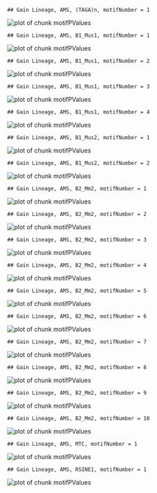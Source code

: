 

```
## Gain Lineage, AMS, (TAGA)n, motifNumber = 1
```

![plot of chunk motifPValues](figure/motifPValues-1.png)

```
## Gain Lineage, AMS, B1_Mus1, motifNumber = 1
```

![plot of chunk motifPValues](figure/motifPValues-2.png)

```
## Gain Lineage, AMS, B1_Mus1, motifNumber = 2
```

![plot of chunk motifPValues](figure/motifPValues-3.png)

```
## Gain Lineage, AMS, B1_Mus1, motifNumber = 3
```

![plot of chunk motifPValues](figure/motifPValues-4.png)

```
## Gain Lineage, AMS, B1_Mus1, motifNumber = 4
```

![plot of chunk motifPValues](figure/motifPValues-5.png)

```
## Gain Lineage, AMS, B1_Mus2, motifNumber = 1
```

![plot of chunk motifPValues](figure/motifPValues-6.png)

```
## Gain Lineage, AMS, B1_Mus2, motifNumber = 2
```

![plot of chunk motifPValues](figure/motifPValues-7.png)

```
## Gain Lineage, AMS, B2_Mm2, motifNumber = 1
```

![plot of chunk motifPValues](figure/motifPValues-8.png)

```
## Gain Lineage, AMS, B2_Mm2, motifNumber = 2
```

![plot of chunk motifPValues](figure/motifPValues-9.png)

```
## Gain Lineage, AMS, B2_Mm2, motifNumber = 3
```

![plot of chunk motifPValues](figure/motifPValues-10.png)

```
## Gain Lineage, AMS, B2_Mm2, motifNumber = 4
```

![plot of chunk motifPValues](figure/motifPValues-11.png)

```
## Gain Lineage, AMS, B2_Mm2, motifNumber = 5
```

![plot of chunk motifPValues](figure/motifPValues-12.png)

```
## Gain Lineage, AMS, B2_Mm2, motifNumber = 6
```

![plot of chunk motifPValues](figure/motifPValues-13.png)

```
## Gain Lineage, AMS, B2_Mm2, motifNumber = 7
```

![plot of chunk motifPValues](figure/motifPValues-14.png)

```
## Gain Lineage, AMS, B2_Mm2, motifNumber = 8
```

![plot of chunk motifPValues](figure/motifPValues-15.png)

```
## Gain Lineage, AMS, B2_Mm2, motifNumber = 9
```

![plot of chunk motifPValues](figure/motifPValues-16.png)

```
## Gain Lineage, AMS, B2_Mm2, motifNumber = 10
```

![plot of chunk motifPValues](figure/motifPValues-17.png)

```
## Gain Lineage, AMS, MTC, motifNumber = 1
```

![plot of chunk motifPValues](figure/motifPValues-18.png)

```
## Gain Lineage, AMS, RSINE1, motifNumber = 1
```

![plot of chunk motifPValues](figure/motifPValues-19.png)
  
